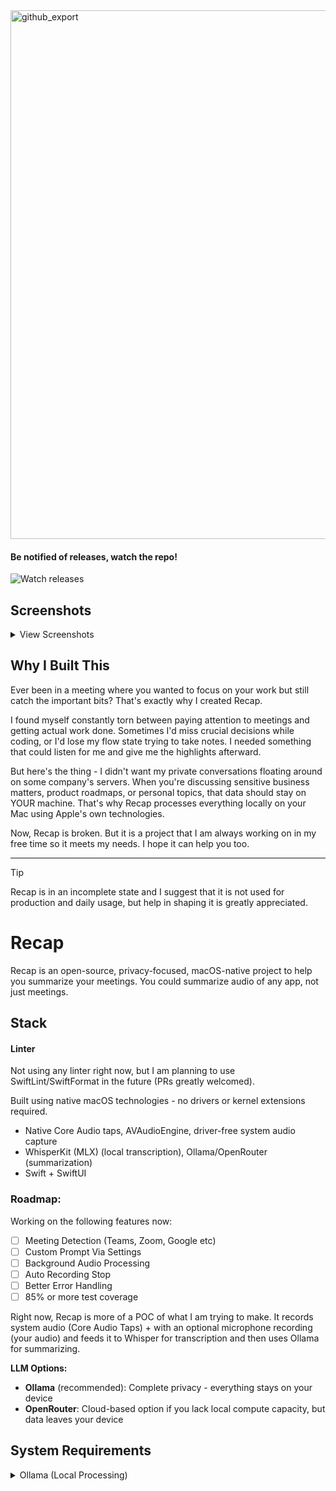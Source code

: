 <img width="900" height="846" alt="github_export" src="https://github.com/user-attachments/assets/df798940-820c-46b6-b149-3a2771c7b5f3" />

####  Be notified of releases, watch the repo!
![Watch releases](https://github.com/user-attachments/assets/21a9caad-b27d-4fe9-859b-7de27d6b4084)



## Screenshots
<details>
  <summary>View Screenshots</summary>

  ### Recap Preview
  <img width="1139" height="565" alt="image" src="https://github.com/user-attachments/assets/65b41806-c86f-4c16-ab0f-4114da5dfd8c" />

  ### Previous Recaps
  <img width="923" height="538" alt="image" src="https://github.com/user-attachments/assets/3b810b4f-a8b4-4755-bfd7-8ef1d3a3c953" />

  ### General Settings
  <img width="1038" height="524" alt="image" src="https://github.com/user-attachments/assets/5cfdf0d7-6c89-4f2e-9bae-8bfd6e14ca6d" />

  ### Whisper Models Section
  <img width="1051" height="546" alt="image" src="https://github.com/user-attachments/assets/a3a3249b-b94d-492d-8009-3ad661cff45f" />

</details>

## Why I Built This

Ever been in a meeting where you wanted to focus on your work but still catch the important bits? That's exactly why I created Recap.

I found myself constantly torn between paying attention to meetings and getting actual work done. Sometimes I'd miss crucial decisions while coding, or I'd lose my flow state trying to take notes. I needed something that could listen for me and give me the highlights afterward.

But here's the thing - I didn't want my private conversations floating around on some company's servers. When you're discussing sensitive business matters, product roadmaps, or personal topics, that data should stay on YOUR machine. That's why Recap processes everything locally on your Mac using Apple's own technologies.

Now, Recap is broken. But it is a project that I am always working on in my free time so it meets my needs. I hope it can help you too.

---

> [!TIP]
> Recap is in an incomplete state and I suggest that it is not used for production and daily usage, but help in shaping it is greatly appreciated.

# Recap

Recap is an open-source, privacy-focused, macOS-native project to help you summarize your meetings. You could summarize audio of any app, not just meetings.

## Stack

#### Linter
Not using any linter right now, but I am planning to use SwiftLint/SwiftFormat in the future (PRs greatly welcomed).

Built using native macOS technologies - no drivers or kernel extensions required.

-  Native Core Audio taps, AVAudioEngine, driver-free system audio capture  
-  WhisperKit (MLX) (local transcription), Ollama/OpenRouter (summarization)  
-  Swift + SwiftUI

### Roadmap:

Working on the following features now:
- [ ] Meeting Detection (Teams, Zoom, Google etc)
- [ ] Custom Prompt Via Settings
- [ ] Background Audio Processing
- [ ] Auto Recording Stop
- [ ] Better Error Handling
- [ ] 85% or more test coverage

Right now, Recap is more of a POC of what I am trying to make. It records system audio (Core Audio Taps) + with an optional microphone recording (your audio) and feeds it to Whisper for transcription and then uses Ollama for summarizing.

**LLM Options:**
- **Ollama** (recommended): Complete privacy - everything stays on your device
- **OpenRouter**: Cloud-based option if you lack local compute capacity, but data leaves your device

## System Requirements

<details>
  <summary>Ollama (Local Processing)</summary>

| Component | Minimum | Recommended |
|-----------|---------|-------------|
| **macOS** | 15.0 or later | 15.0 or later |
| **Processor** | Apple M1  | Apple M2 Pro or newer |
| **RAM** | 16 GB | 32 GB or more |
| **Storage** | 10 GB free space | 50 GB free space |

<details>
    <summary>OpenRouter (Cloud Processing)</summary>
| Component | Minimum | Recommended |
|-----------|---------|-------------|
| **macOS** | 15.0 or later | 15.0 or later |
| **Processor** | Apple M1 | Apple M2 or newer |
| **RAM** | 8 GB | 16 GB or more |
| **Storage** | 2 GB free space | 5 GB free space |
</details>

> **Note**: Intel Macs are not supported. Use it at your own risk.

## How It Works

```text
                              ┌───────────────┐
                          ┌───┤ 1. App Start  │
                          │   └───────────────┘
                          ▼
                    ┌─────────────┐
                    │2.App Select │
                    └─────────────┘
                          │
                          ▼
               ┌────────────────────────┐
               │3. Start Recording      │
               │   • System Audio       │
               │   • Microphone (opt)   │
               └────────────────────────┘
                          │
                          ▼
               ┌────────────────────────┐
               │4. Stop Recording       │
               │   • Save Audio Files   │
               │   • Create DB Record   │
               └────────────────────────┘
                          │
                          ▼
               ┌────────────────────────┐
               │5. Background Process   │
               │   • Transcribe Audio   │
               │   • Generate Summary   │
               └────────────────────────┘
                          │
                          ▼
               ┌────────────────────────┐
               │6. Complete & Store     │
               │   • Update DB Record   │
               │   • Show Results       │
               └────────────────────────┘
````

## Installation

Currently, Recap is only available through compilation from source. Pre-built releases will be available once core features are stabilized.

### Compile from Source

1. **Prerequisites:**

   * Ensure your system meets the [requirements](#system-requirements) above
   * Install Xcode 15.0 or later from the Mac App Store

2. **Clone and Build:**

   ```bash
   git clone https://github.com/your-username/recap.git
   cd recap
   open Recap.xcodeproj
   ```

3. **Build in Xcode:**

   * Build and run (⌘+R)

> **Note**: Distribution via Mac App Store and direct download will be available in future releases once the app reaches production readiness.

## Usage

### Required Environment Variables

Before using, you need to set up the following environment variables:

* **`HF_TOKEN`** (Required): Hugging Face token for downloading Whisper models

  ```bash
  export HF_TOKEN="your_huggingface_token_here"
  ```

Read [Hugging Face documentation](https://huggingface.co/docs/hub/security-tokens) to get a token!

* **`OPENROUTER_API_KEY`** (Optional): Only required if using OpenRouter for summarization

  ```bash
  export OPENROUTER_API_KEY="your_openrouter_api_key_here"
  ```

Read [OpenRouter documentation](https://openrouter.ai/docs/api-keys) to get a key!

### First-Time Setup

#### Ollama Setup
1. Download Ollama here: [Ollama](https://ollama.com/download)
2. Pull the latest models (i.e. Llama 3):

   ```bash
   ollama pull llama3
   ```

#### Whisper Models

1. **Download & Select a Model:**

   * Open Recap and go to **Settings → Whisper Models**
   * Download a Whisper model (recommended: **Large v3** for best accuracy)
   * Wait for the download to complete before proceeding

2. **Configure LLM Provider:**

   * Go to **Settings → LLM Models**
   * Choose your preferred provider (Ollama or OpenRouter)
   * If using Ollama, ensure it's installed and running locally

3. **Start Recording:**

   * Select an audio application from the dropdown
   * Click the record button to start capturing
   * Optionally enable microphone for dual-audio recording
   * Click stop when finished - processing will begin automatically


## Contributing

I really need help finishing Recap! Any contribution is greatly welcomed.

### Priority Areas

**Critical needs:**

* See Roadmap above for current focus areas

### How to Contribute

1. **Fork the repository** and create a feature branch
2. **Check existing issues** or create new ones for bugs/features
3. **Follow the coding patterns** established in the codebase
4. **Test your changes** thoroughly on Apple Silicon Macs
5. **Submit a pull request** with clear description of changes

All skill levels welcome - from fixing typos to architecting new features. I really mean it!

## License

Copyright © 2025 Rawand Ahmed Shaswar

Permission is hereby granted to any person or entity to use, modify, and deploy
this software for any purpose, commercial or otherwise, provided that this notice
appears in all copies or substantial portions of the software.

Redistribution of this software, in source or binary form, original or modified,
is prohibited without express prior written consent from the copyright holder.

**What this means:**

* [x] **Any kind of usage allowed** — personal, educational, or commercial use and modification is permitted.
* [ ] **Redistribution prohibited** — you may not redistribute the original or modified project in any form.

Please see the [LICENSE](LICENSE) file for full details.
